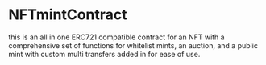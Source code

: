 # NFTmintContract
this is an all in one ERC721 compatible contract for an NFT with a comprehensive set of functions for whitelist mints, an auction, and a public mint with custom multi transfers added in for ease of use.
